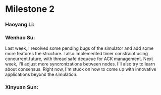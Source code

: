# Milestone 2


### Haoyang Li: 


### Wenhao Su:
Last week, I resolved some pending bugs of the simulator and add some more features the structure. I also implemented timer 
constraint using concurrent.future, with thread safe dequeue for ACK management. 
Next week, I'll adjust more syncronizations between nodes. I'll also try to learn about consensus. Right now, I'm stuck on how to come up with innovative applications beyond the simulation.

### Xinyuan Sun: 
